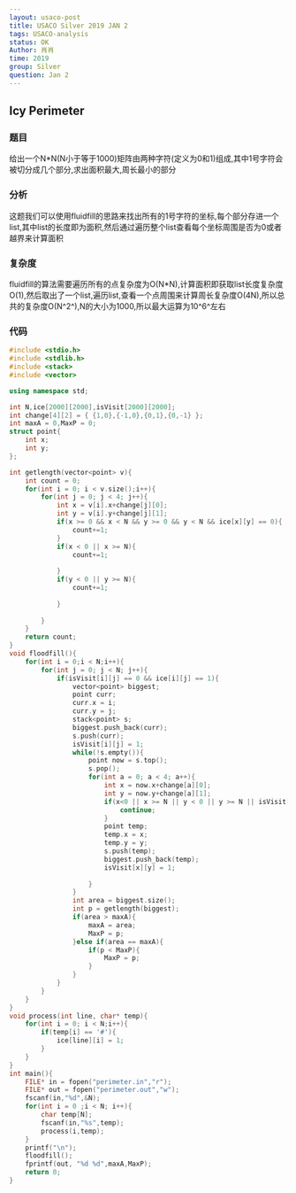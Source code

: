 ```yaml
---
layout: usaco-post
title: USACO Silver 2019 JAN 2
tags: USACO-analysis
status: OK
Author: 肖肖
time: 2019
group: Silver
question: Jan 2
---
```

## Icy Perimeter

### 题目

给出一个N*N(N小于等于1000)矩阵由两种字符(定义为0和1)组成,其中1号字符会被切分成几个部分,求出面积最大,周长最小的部分

### 分析

这题我们可以使用fluidfill的思路来找出所有的1号字符的坐标,每个部分存进一个list,其中list的长度即为面积,然后通过遍历整个list查看每个坐标周围是否为0或者越界来计算面积

### 复杂度

fluidfill的算法需要遍历所有的点复杂度为O(N*N),计算面积即获取list长度复杂度O(1),然后取出了一个list,遍历list,查看一个点周围来计算周长复杂度O(4N),所以总共的复杂度O(N^2^),N的大小为1000,所以最大运算为10^6^左右

### 代码

```c++
#include <stdio.h>
#include <stdlib.h>
#include <stack>
#include <vector>

using namespace std;

int N,ice[2000][2000],isVisit[2000][2000];
int change[4][2] = { {1,0},{-1,0},{0,1},{0,-1} };
int maxA = 0,MaxP = 0;
struct point{
	int x;
	int y;
};

int getlength(vector<point> v){
	int count = 0;
	for(int i = 0; i < v.size();i++){
		for(int j = 0; j < 4; j++){
			int x = v[i].x+change[j][0];
			int y = v[i].y+change[j][1];
			if(x >= 0 && x < N && y >= 0 && y < N && ice[x][y] == 0){
				count+=1;
			}
			if(x < 0 || x >= N){
				count+=1;
				
			}
			if(y < 0 || y >= N){
				count+=1;
				
			}
			
		}
	}
	return count;
}
void floodfill(){
	for(int i = 0;i < N;i++){
		for(int j = 0; j < N; j++){
			if(isVisit[i][j] == 0 && ice[i][j] == 1){
				vector<point> biggest;
				point curr;
				curr.x = i;
				curr.y = j;
				stack<point> s;
				biggest.push_back(curr);
				s.push(curr);
				isVisit[i][j] = 1;
				while(!s.empty()){
					point now = s.top();
					s.pop();
					for(int a = 0; a < 4; a++){
						int x = now.x+change[a][0];
						int y = now.y+change[a][1];
						if(x<0 || x >= N || y < 0 || y >= N || isVisit[x][y] == 1 || ice[x][y] == 0){
							continue;
						}
						point temp;
						temp.x = x;
						temp.y = y;
						s.push(temp);
						biggest.push_back(temp);
						isVisit[x][y] = 1;
						
					}
				}
				int area = biggest.size();
				int p = getlength(biggest);
				if(area > maxA){
					maxA = area;
					MaxP = p;
				}else if(area == maxA){
					if(p < MaxP){
						MaxP = p;
					}
				}
			}
		}
	}
}
void process(int line, char* temp){
	for(int i = 0; i < N;i++){
		if(temp[i] == '#'){
			ice[line][i] = 1;
		}
	}
}
int main(){
	FILE* in = fopen("perimeter.in","r");
	FILE* out = fopen("perimeter.out","w");
	fscanf(in,"%d",&N);
	for(int i = 0 ;i < N; i++){
		char temp[N];
		fscanf(in,"%s",temp);
		process(i,temp);
	}
	printf("\n");
	floodfill();
	fprintf(out, "%d %d",maxA,MaxP);
	return 0;
}
```